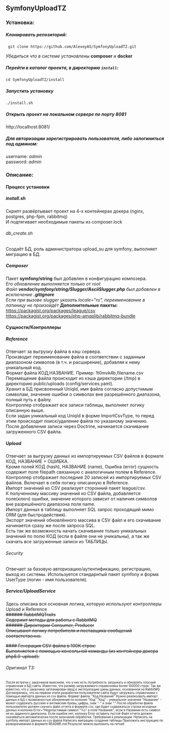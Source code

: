 ## SymfonyUploadTZ
### Установка:

##### Клонировать репозиторий:
```
 git clone https://github.com/AlexeyAS/SymfonyUploadTZ.git
```

*Убедиться что в системе установлены* **composer** *и* **docker**
##### Перейти в каталог проекта, в директорию ```install```:
```
cd SymfonyUploadTZ/install
```

##### Запустить установку
```
./install.sh 
```

##### Открыть проект на локальном сервере по порту 8081
http://localhost:8081/

##### Для авторизации зарегистрировать пользователя, либо залогиниться под админом:
username: *admin* <br>
password: *admin*

### Описание:
#### Процесс установки
##### install.sh
Скрипт развёртывает проект на 4-х контейнерах докера (nginx, postgres, php-fpm, rabbitmq) <br>
И подтягивает необходимые пакеты из composer.lock
###### db_create.sh
Создаёт БД, роль администратора upload_su для symfony, выполняет миграцию в БД.
##### Composer
Пакет <b>symfony/string</b> был добавлен в конфигурацию композера. <br>
*Его обновление выполняется только от root*<br>
*Файл <b>vendor/symfony/string/Slugger/AsciiSlugger.php</b> был добавлен в исключение <b>.gitignore</b>* <br>
*Если при вызове slugger указать locale="ru", переименование в латиницу не произойдёт*
<b>Дополнительные пакеты:</b> <br>
https://packagist.org/packages/league/csv
<br>
https://packagist.org/packages/php-amqplib/rabbitmq-bundle
#### Сущности/Контроллеры
##### Reference
Отвечает за выгрузку файла в кэш сервера. <br>
Производит переименование файла в соответствии с заданным диапазоном символов (в т.ч. и расширение), добавляя к нему уникальный код.<br>
Формат файла КОД,НАЗВАНИЕ. Пример: 1t0mvk4b,filename.csv <br>
Перемещение файла происходит из кэша директории (/tmp) в директорию public/uploads (config/services.yaml). <br>
Хранит в БД присвоенный UniqId, имя файла согласно допустимым символам, значение ошибки о символах вне разрешённого диапазона, полный путь к файлу. <br>
Контроллер отображает все записи таблицы, выполняет логику описанную выше. <br>
Если задан уникальный код UniqId в форме ImportCsvType, то перед этим происходит поиск/удаление файла по указаному значению. <br>
После добавления записи через Doctrine, начинается скачивание загруженного CSV файла.
##### Upload
Отвечает за выгрузку данных из импортируемых CSV файлов в формате КОД, НАЗВАНИЕ + ОШИБКА. <br>
Кроме полей КОД (hash), НАЗВАНИЕ (name), Ошибка (error) сущность содержит поле filepath связанную с аналогичным полем в Reference. <br>
Контроллер отображает последние 20 записей из импортируемых CSV файлов. Включает в себя логику описанную в Reference. <br>
Импорт значений из CSV реализует сторонний пакет league/csv. <br>
К полученному массиву значений из CSV файла, добавляется поле(ключ) ошибки, значение которого зависит от наличия символов вне разрешённого диапазона поля name. <br>
Импорт данных в таблицу выполняет SQL запрос проходящий мимо ORM (для быстродействия). <br>
Экспорт значений обновлённого массива в CSV файл и его скачивание начинается сразу же после запроса SQL. <br>
Есть так же возможность начать скачивание только уникальных значений по полю КОД (если в файле они не уникальны), а так же скачать все загруженные записи из ТАБЛИЦЫ.
###### Security
Отвечает за базовую авторизацию/аутентификацию, регистрацию, выход из системы. Используется стандарнтый пакет symfony и форма UserType (логин - имя пользователя).
##### Service/UploadService
Здесь описана вся основная логика, которую используют контроллеры Upload и Reference
<br>
~~###### RabbitMQTraits~~ <br>
~~Содержит методы для работы с RabbitMQ~~ <br>
~~###### Директории Consumer, Producer~~ <br>
~~Описывают логику потребителя и поставщика сообщений соответственно.~~

~~#### Генерация CSV файла в 100К строк:~~<br>
~~Выполняется с помощью консольной команды (из контейнера докера php8.0-upload):~~

###### Оригинал ТЗ:
<sub><sup>После встречи с заказчиков выяснили, что у них есть потребность загружать и обновлять плоский справочник в БД сайта.
Известно, что размер загружаемого справочника более 100000 строк. Так же известно, что у заказчика запланирован ввод в эксплуатацию шины данных, основанной на RabbitMQ.
Договорились, что на первом этапе разработки пользователи сайта будут загружать справочники с помощью импорта данных из csv файла. Формат файла: "Код,Название"
Нужно реализовать импорт данных в БД с возможностью обновления по колонке "Код"
"Код" - уникальное значение
"Название" - может содержать русские и английские буквы, цифры, знак "-" и знак "."
После обработки файла пользователю должен скачать файл отчета в формате csv, где будет содержаться строки исходных данных и колонка Error="Недопустимый символ "%s" в поле Название", если в Названии есть символ не из заданного диапазона. Если ошибок нет, колонку Error оставить пустой
Файл отчета должен скачиваться автоматически после окончания обработки.
Требования к реализации:
Написать на symfony импорт данных из csv файла
Написать миграцию создания таблицы
Приложить инструкцию по разворачиванию в формате README.md
Результат можно выложить на гитхаб</sub></sup>